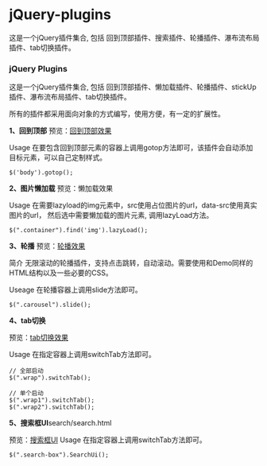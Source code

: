 # jQuery-plugins
这是一个jQuery插件集合, 包括 回到顶部插件、搜索插件、轮播插件、瀑布流布局插件、tab切换插件。


### jQuery Plugins

这是一个jQuery插件集合, 包括 回到顶部插件、懒加载插件、轮播插件、stickUp插件、瀑布流布局插件、tab切换插件。

所有的插件都采用面向对象的方式编写，使用方便，有一定的扩展性。

**1、回到顶部**
 预览：[回到顶部效果](https://fdy696.github.io/jQuery-plugins/gotop/gotop.html)

Usage
在要包含回到顶部元素的容器上调用gotop方法即可，该插件会自动添加目标元素，可以自己定制样式。
```
$('body').gotop();
```
**2、图片懒加载**
预览：懒加载效果

Usage
在需要lazyload的img元素中，src使用占位图片的url，data-src使用真实图片的url， 然后选中需要懒加载的图片元素, 调用lazyLoad方法。
```
$(".container").find('img').lazyLoad();
```
**3、轮播**
预览：[轮播效果](https://fdy696.github.io/jQuery-plugins/carousel/carousel.html)

简介
无限滚动的轮播插件，支持点击跳转，自动滚动。需要使用和Demo同样的HTML结构以及一些必要的CSS。

Useage
在轮播容器上调用slide方法即可。
```
$(".carousel").slide();
```
**4、tab切换**

预览：[tab切换效果](https://fdy696.github.io/jQuery-plugins/tabchange/tab.html)

Usage
在指定容器上调用switchTab方法即可。

```
// 全部启动
$(".wrap").switchTab();

// 单个启动
$(".wrap1").switchTab();
$(".wrap2").switchTab();
```

**5、搜索框UI**search/search.html

预览：[搜索框UI](https://fdy696.github.io/jQuery-plugins/search/search.html)
Usage
在指定容器上调用switchTab方法即可。

```
$(".search-box").SearchUi();
```
